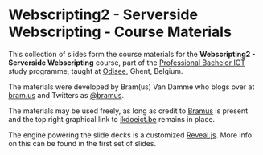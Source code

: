 # Webscripting2 - Serverside Webscripting - Course Materials

This collection of slides form the course materials for the __Webscripting2 - Serverside Webscripting__ course, part of the [Professional Bachelor ICT](http://www.ikdoeict.be/) study programme, taught at [Odisee](http://www.odisee.be/), Ghent, Belgium.

The materials were developed by Bram(us) Van Damme who blogs over at [bram.us](http://www.bram.us/) and Twitters as [@bramus](http://twitter.com/bramus).

The materials may be used freely, as long as credit to [Bramus](http://www.bram.us) is present and the top right graphical link to [ikdoeict.be](http://www.ikdoeict.be/) remains in place.

The engine powering the slide decks is a customized [Reveal.js](http://lab.hakim.se/reveal-js/). More info on this can be found in the first set of slides.